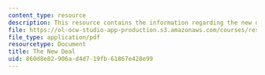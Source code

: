 ```yaml
---
content_type: resource
description: This resource contains the information regarding the new deal.
file: https://ol-ocw-studio-app-production.s3.amazonaws.com/courses/res-15-003-shaping-the-future-of-work-15-662x-spring-2016/860d8e82906ad4d719fb61867e428e99_MITRES_15_003S16_newdeal.pdf
file_type: application/pdf
resourcetype: Document
title: The New Deal
uid: 860d8e82-906a-d4d7-19fb-61867e428e99
---
```

